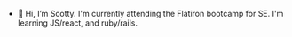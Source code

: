 - 👋 Hi, I’m Scotty. I'm currently attending the Flatiron bootcamp for SE. I'm learning JS/react, and ruby/rails.



<!---
Scottsdaaale/Scottsdaaale is a ✨ special ✨ repository because its `README.md` (this file) appears on your GitHub profile.
You can click the Preview link to take a look at your changes.
--->
